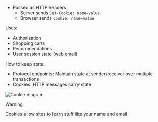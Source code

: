 - Passed as HTTP headers
	- Server sends `Set-Cookie: name=value`
	- Browser sends `Cookie: name=value`

Uses:
- Authorization
- Shopping carts
- Recommendations
- User session state (web email)

How to keep state:
- Protocol endpoints: Maintain state at sender/receiver over multiple transactions
- Cookies: HTTP messages carry state

![Cookie diagram](HTTP/cookies.png)

> [!warning]
> Cookies allow sites to learn stuff like your name and email
